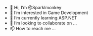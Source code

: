 - 👋 Hi, I’m @Sparklmonkey
- 👀 I’m interested in Game Development
- 🌱 I’m currently learning ASP.NET
- 💞️ I’m looking to collaborate on ...
- 📫 How to reach me ...

<!---
Sparklmonkey/Sparklmonkey is a ✨ special ✨ repository because its `README.md` (this file) appears on your GitHub profile.
You can click the Preview link to take a look at your changes.
--->
